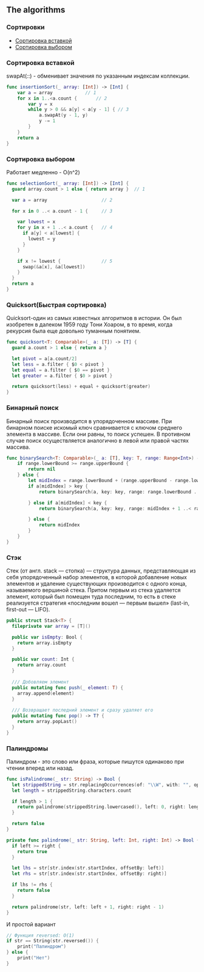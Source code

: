 ## The algorithms

### Сортировки
- [Сортировка вставкой](#Сортировка-вставкой)
- [Сортировка выбором](#Сортировка-выбором)

### Сортировка вставкой
swapAt(_:_:) - обменивает значения по указанным индексам коллекции.
```swift
func insertionSort(_ array: [Int]) -> [Int] {
    var a = array			 // 1
    for x in 1..<a.count {		 // 2
        var y = x
        while y > 0 && a[y] < a[y - 1] { // 3
            a.swapAt(y - 1, y)
            y -= 1
        }
    }
    return a
}
```

### Сортировка выбором
Работает медленно - O(n^2)
```swift
func selectionSort(_ array: [Int]) -> [Int] {
  guard array.count > 1 else { return array }  // 1

  var a = array                    // 2

  for x in 0 ..< a.count - 1 {     // 3

    var lowest = x
    for y in x + 1 ..< a.count {   // 4
      if a[y] < a[lowest] {
        lowest = y
      }
    }

    if x != lowest {               // 5
      swap(&a[x], &a[lowest])
    }
  }
  return a
}
```

### Quicksort(Быстрая сортировка)
Quicksort-один из самых известных алгоритмов в истории. Он был изобретен в далеком 1959 году Тони Хоаром, в то время, когда рекурсия была еще довольно туманным понятием.
```swift
func quicksort<T: Comparable>(_ a: [T]) -> [T] {
  guard a.count > 1 else { return a }

  let pivot = a[a.count/2]
  let less = a.filter { $0 < pivot }
  let equal = a.filter { $0 == pivot }
  let greater = a.filter { $0 > pivot }

  return quicksort(less) + equal + quicksort(greater)
}
```

### Бинарный поиск
Бинарный поиск производится в упорядоченном массиве. При бинарном поиске искомый ключ сравнивается с ключом среднего элемента в массиве. Если они равны, то поиск успешен. В противном случае поиск осуществляется аналогично в левой или правой частях массива.
```swift
func binarySearch<T: Comparable>(_ a: [T], key: T, range: Range<Int>) -> Int? {
    if range.lowerBound >= range.upperBound {
        return nil
    } else {
        let midIndex = range.lowerBound + (range.upperBound - range.lowerBound) / 2
        if a[midIndex] > key {
            return binarySearch(a, key: key, range: range.lowerBound ..< midIndex)

        } else if a[midIndex] < key {
            return binarySearch(a, key: key, range: midIndex + 1 ..< range.upperBound)

        } else {
            return midIndex
        }
    }
}
```

### Стэк
Стек (от англ. stack — стопка) — структура данных, представляющая из себя упорядоченный набор элементов, в которой добавление новых элементов и удаление существующих производится с одного конца, называемого вершиной стека. Притом первым из стека удаляется элемент, который был помещен туда последним, то есть в стеке реализуется стратегия «последним вошел — первым вышел» (last-in, first-out — LIFO). 

```swift
public struct Stack<T> {
  fileprivate var array = [T]()

  public var isEmpty: Bool {
    return array.isEmpty
  }

  public var count: Int {
    return array.count
  }
  
  /// Добовляем элемент
  public mutating func push(_ element: T) {
    array.append(element)
  }
  
  /// Возвращает последний элемент и сразу удаляет его
  public mutating func pop() -> T? {
    return array.popLast()
  }
}
```

### Палиндромы
Палиндром - это слово или фраза, которые пишутся одинаково при чтении вперед или назад. 

```swift
func isPalindrome(_ str: String) -> Bool {
  let strippedString = str.replacingOccurrences(of: "\\W", with: "", options: .regularExpression, range: nil)
  let length = strippedString.characters.count

  if length > 1 {
    return palindrome(strippedString.lowercased(), left: 0, right: length - 1)
  }

  return false
}

private func palindrome(_ str: String, left: Int, right: Int) -> Bool {
  if left >= right {
    return true
  }

  let lhs = str[str.index(str.startIndex, offsetBy: left)]
  let rhs = str[str.index(str.startIndex, offsetBy: right)]

  if lhs != rhs {
    return false
  }

  return palindrome(str, left: left + 1, right: right - 1)
}
```

И простой вариант 
```swift
// Функция reversed: O(1)
if str == String(str.reversed()) {
    print("Палиндром")
} else {
    print("Нет")
}
```

